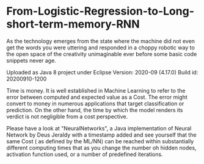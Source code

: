 # From-Logistic-Regression-to-Long-short-term-memory-RNN
As the technology emerges from the state where the machine did not even get the words you were uttering and responded in a choppy robotic way to the open space of the creativity unimaginable ever before some basic code snippets never age. 

Uploaded as Java 8 project under Eclipse Version: 2020-09 (4.17.0) Build id: 20200910-1200
 

  Time is money. It is well established in Machine Learning to refer to the error between computed and expected value as a Cost. 
  The error might convert to money in numerous applications that target classification or prediction. 
  On the other hand, the time by which the model renders its verdict is not negligible from a cost perspective.
  
   Please have a look at "NeuralNetworks", a Java implementation of Neural Network by Deus Jeraldy with a timestamp added 
    and see yourself that the same Cost ( as defined by the ML/NN) can be reached within substantially different computing times 
    that as you change the number oh hidden nodes, activation function used, or a number of predefined iterations.
    
